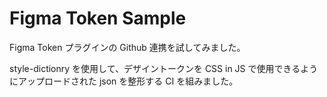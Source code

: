 # Figma Token Sample

Figma Token プラグインの Github 連携を試してみました。

style-dictionry を使用して、デザイントークンを CSS in JS で使用できるようにアップロードされた json を整形する CI を組みました。